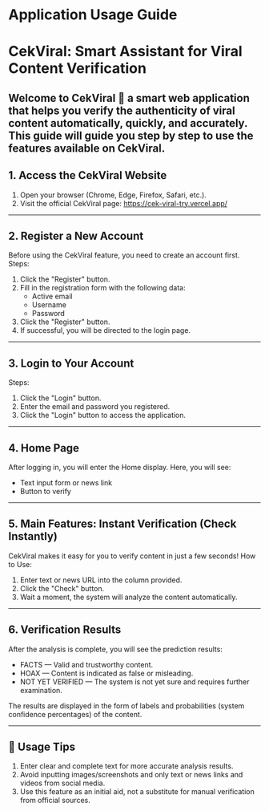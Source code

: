# Application Usage Guide
# CekViral: Smart Assistant for Viral Content Verification

Welcome to CekViral 👋
a smart web application that helps you verify the authenticity of viral content automatically, quickly, and accurately. This guide will guide you step by step to use the features available on CekViral.
---
## 1. Access the CekViral Website
1. Open your browser (Chrome, Edge, Firefox, Safari, etc.).
2. Visit the official CekViral page: https://cek-viral-try.vercel.app/
---
## 2. Register a New Account
Before using the CekViral feature, you need to create an account first.
Steps:
1. Click the "Register" button.
2. Fill in the registration form with the following data:
    - Active email
    - Username
    - Password
3. Click the "Register" button.
4. If successful, you will be directed to the login page.
---
## 3. Login to Your Account
Steps:
1. Click the "Login" button.
2. Enter the email and password you registered.
3. Click the "Login" button to access the application.
---
## 4. Home Page
After logging in, you will enter the Home display. Here, you will see:
- Text input form or news link
- Button to verify
---
## 5. Main Features: Instant Verification (Check Instantly)
CekViral makes it easy for you to verify content in just a few seconds!
How to Use:
1. Enter text or news URL into the column provided.
2. Click the "Check" button.
3. Wait a moment, the system will analyze the content automatically.
---
## 6. Verification Results
After the analysis is complete, you will see the prediction results:
- FACTS — Valid and trustworthy content.
- HOAX — Content is indicated as false or misleading.
- NOT YET VERIFIED — The system is not yet sure and requires further examination.

The results are displayed in the form of labels and probabilities (system confidence percentages) of the content.

---
## 🍿 Usage Tips 
1. Enter clear and complete text for more accurate analysis results.
2. Avoid inputting images/screenshots and only text or news links and videos from social media.
3. Use this feature as an initial aid, not a substitute for manual verification from official sources.
